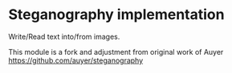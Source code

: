 # Steganography implementation #

Write/Read text into/from images.

This module is a fork and adjustment from original work of Auyer
https://github.com/auyer/steganography

